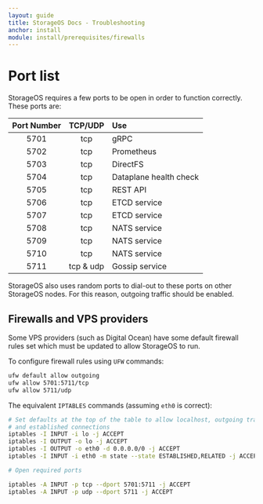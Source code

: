 ```yaml
---
layout: guide
title: StorageOS Docs - Troubleshooting
anchor: install
module: install/prerequisites/firewalls
---
```


# Port list

StorageOS requires a few ports to be open in order to function correctly. These ports are:

| Port Number | TCP/UDP   | Use                    |
|:-----------:|:---------:|:---------------------- |
| 5701        | tcp       | gRPC                   |
| 5702        | tcp       | Prometheus             |
| 5703        | tcp       | DirectFS               |
| 5704        | tcp       | Dataplane health check |
| 5705        | tcp       | REST API               |
| 5706        | tcp       | ETCD service           |
| 5707        | tcp       | ETCD service           |
| 5708        | tcp       | NATS service           |
| 5709        | tcp       | NATS service           |
| 5710        | tcp       | NATS service           |
| 5711        | tcp & udp | Gossip service         |

StorageOS also uses random ports to dial-out to these ports on other StorageOS nodes. For this reason, outgoing traffic should be enabled.


## Firewalls and VPS providers

Some VPS providers (such as Digital Ocean) have some default firewall rules set
which must be updated to allow StorageOS to run.

To configure firewall rules using `UFW` commands:

```bash
ufw default allow outgoing
ufw allow 5701:5711/tcp
ufw allow 5711/udp
```

The equivalent `IPTABLES` commands (assuming `eth0` is correct):

```bash
# Set defaults at the top of the table to allow localhost, outgoing traffic
# and established connections
iptables -I INPUT -i lo -j ACCEPT
iptables -I OUTPUT -o lo -j ACCEPT
iptables -I OUTPUT -o eth0 -d 0.0.0.0/0 -j ACCEPT
iptables -I INPUT -i eth0 -m state --state ESTABLISHED,RELATED -j ACCEPT

# Open required ports

iptables -A INPUT -p tcp --dport 5701:5711 -j ACCEPT
iptables -A INPUT -p udp --dport 5711 -j ACCEPT
```
